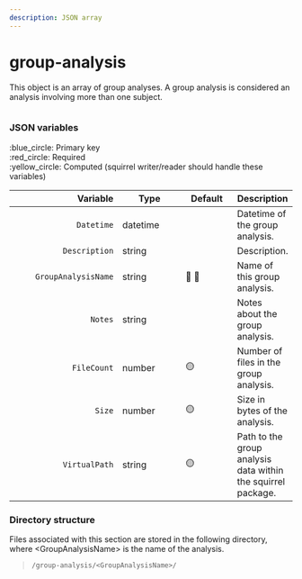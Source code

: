 ```yaml
---
description: JSON array
---
```


# group-analysis

This object is an array of group analyses. A group analysis is considered an analysis involving more than one subject.

<figure><img src="https://mermaid.ink/img/pako:eNqVlFFvgjAQx78KqTGBBBazuBeW-LS9LMuWzLeFl5Me0gmUtGWTGL_7WqBV0Af1wd6__f253l3gQFJOkcRkK6DOvfevpPL0T3Cu_Lf150cXBVG0oqDAN3_B8wnR-zWkO9iiP6zTU1ZjwSqUvosmBO5rFKzESkn_LJ5QJnFEWaoYr0C0_kQHPdztRqut4E0NFRStZNLvlGelfe6Aymbzg6lObQN7brVhVEOZrmBYrxB8I1H8grmM9M_FFZZVSh_rEjt4pBzdJzKpdTtM5m65PHY1Tqubz3tL9GAGJKCUGSvMjExooUvUNMWAcjTo-fxsLgY7yR4-aa_bCKzPzby7xyB6j1UThy3EGGzcG6waGVwJqi3Qc9c3TBHPsiwLdbcE32FEQeYgBLTx49g0ynKPcdKFe6yjVtxinNjdRG_x9p7RO-Fs-LRYhL0xni2XyyGO_hhVebys9yQkJYoSGNWfiIN5YEJUjiUmJNYhxQyaQiUkqY4abWo9AnylTHFB4gwKiSGBRvF1W6UkVqJBC70w0F-c0lH6bt-cW338B1iulI0?type=png" alt=""><figcaption></figcaption></figure>

### JSON variables

:blue\_circle: Primary key\
:red\_circle: Required\
:yellow\_circle: Computed (squirrel writer/reader should handle these variables)

<table data-full-width="true"><thead><tr><th width="221.33333333333331" align="right">Variable</th><th width="132">Type</th><th width="98">Default</th><th>Description</th></tr></thead><tbody><tr><td align="right"><code>Datetime</code></td><td>datetime</td><td></td><td>Datetime of the group analysis.</td></tr><tr><td align="right"><code>Description</code></td><td>string</td><td></td><td>Description.</td></tr><tr><td align="right"><code>GroupAnalysisName</code></td><td>string</td><td><span data-gb-custom-inline data-tag="emoji" data-code="1f534">🔴</span> <span data-gb-custom-inline data-tag="emoji" data-code="1f535">🔵</span></td><td>Name of this group analysis.</td></tr><tr><td align="right"><code>Notes</code></td><td>string</td><td></td><td>Notes about the group analysis.</td></tr><tr><td align="right"><code>FileCount</code></td><td>number</td><td><span data-gb-custom-inline data-tag="emoji" data-code="1f7e1">🟡</span></td><td>Number of files in the group analysis.</td></tr><tr><td align="right"><code>Size</code></td><td>number</td><td><span data-gb-custom-inline data-tag="emoji" data-code="1f7e1">🟡</span></td><td>Size in bytes of the analysis.</td></tr><tr><td align="right"><code>VirtualPath</code></td><td>string</td><td><span data-gb-custom-inline data-tag="emoji" data-code="1f7e1">🟡</span></td><td>Path to the group analysis data within the squirrel package.</td></tr></tbody></table>

### Directory structure

Files associated with this section are stored in the following directory, where \<GroupAnalysisName> is the name of the analysis.

> `/group-analysis/<GroupAnalysisName>/`
